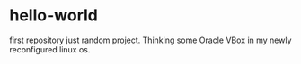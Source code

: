 # hello-world
first repository
just random project.  Thinking some Oracle VBox in my newly reconfigured linux os.

